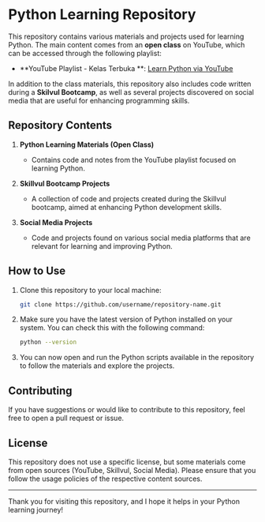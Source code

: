 # Python Learning Repository

This repository contains various materials and projects used for learning Python. The main content comes from an **open class** on YouTube, which can be accessed through the following playlist:

- **YouTube Playlist - Kelas Terbuka **: [Learn Python via YouTube](https://www.youtube.com/playlist?list=PLZS-MHyEIRo59lUBwU-XHH7Ymmb04ffOY)

In addition to the class materials, this repository also includes code written during a **Skilvul Bootcamp**, as well as several projects discovered on social media that are useful for enhancing programming skills.

## Repository Contents

1. **Python Learning Materials (Open Class)**
   - Contains code and notes from the YouTube playlist focused on learning Python.

2. **Skillvul Bootcamp Projects**
   - A collection of code and projects created during the Skillvul bootcamp, aimed at enhancing Python development skills.

3. **Social Media Projects**
   - Code and projects found on various social media platforms that are relevant for learning and improving Python.

## How to Use

1. Clone this repository to your local machine:
   
   ```bash
   git clone https://github.com/username/repository-name.git
   ```

2. Make sure you have the latest version of Python installed on your system. You can check this with the following command:
   
   ```bash
   python --version
   ```


3. You can now open and run the Python scripts available in the repository to follow the materials and explore the projects.

## Contributing

If you have suggestions or would like to contribute to this repository, feel free to open a pull request or issue.

## License

This repository does not use a specific license, but some materials come from open sources (YouTube, Skillvul, Social Media). Please ensure that you follow the usage policies of the respective content sources.

---

Thank you for visiting this repository, and I hope it helps in your Python learning journey!
